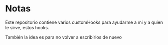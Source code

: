 # Notas

Este repositorio contiene varios customHooks para ayudarme a mi y a quien le sirve, estos hooks.

También la idea es para no volver a escribirlos de nuevo